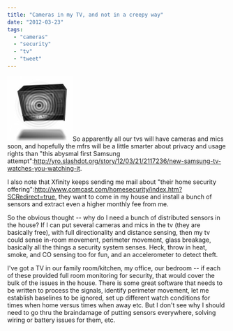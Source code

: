 ```yaml
---
title: "Cameras in my TV, and not in a creepy way"
date: "2012-03-23"
tags: 
  - "cameras"
  - "security"
  - "tv"
  - "tweet"
---
```


[![](images/tv-eye-150x150.jpg "tv eye")](http://theludwigs.com/wp-content/uploads/2012/03/tv-eye.jpg)So apparently all our tvs will have cameras and mics soon, and hopefully the mfrs will be a little smarter about privacy and usage rights than "this abysmal first Samsung attempt":http://yro.slashdot.org/story/12/03/21/2117236/new-samsung-tv-watches-you-watching-it.

I also note that Xfinity keeps sending me mail about "their home security offering":http://www.comcast.com/homesecurity/index.htm?SCRedirect=true, they want to come in my house and install a bunch of sensors and extract even a higher monthly fee from me.

So the obvious thought -- why do I need a bunch of distributed sensors in the house? If I can put several cameras and mics in the tv (they are basically free), with full directionality and distance sensing, then my tv could sense in-room movement, perimeter movement, glass breakage, basically all the things a security system senses. Heck, throw in heat, smoke, and CO sensing too for fun, and an accelerometer to detect theft.

I've got a TV in our family room/kitchen, my office, our bedroom -- if each of these provided full room monitoring for security, that would cover the bulk of the issues in the house. There is some great software that needs to be written to process the signals, identify perimeter movement, let me establish baselines to be ignored, set up different watch conditions for times when home versus times when away etc. But I don't see why I should need to go thru the braindamage of putting sensors everywhere, solving wiring or battery issues for them, etc.
